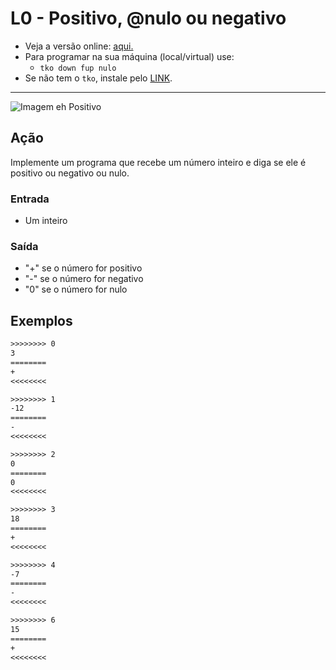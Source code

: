 # L0 - Positivo, @nulo ou negativo

- Veja a versão online: [aqui.](https://github.com/qxcodefup/arcade/blob/master/base/nulo/Readme.md)
- Para programar na sua máquina (local/virtual) use:
  - `tko down fup nulo`
- Se não tem o `tko`, instale pelo [LINK](https://github.com/senapk/tko).

---

![Imagem eh Positivo](https://raw.githubusercontent.com/qxcodefup/arcade/master/base/nulo/cover.jpg)

## Ação

Implemente um programa que recebe um número inteiro e diga se ele é positivo ou
negativo ou nulo.

### Entrada

- Um inteiro

### Saída

- "+" se o número for positivo
- "-" se o número for negativo
- "0" se o número for nulo

## Exemplos

```txt
>>>>>>>> 0
3
========
+
<<<<<<<<

>>>>>>>> 1
-12
========
-
<<<<<<<<

>>>>>>>> 2
0
========
0
<<<<<<<<

>>>>>>>> 3
18
========
+
<<<<<<<<

>>>>>>>> 4
-7
========
-
<<<<<<<<

>>>>>>>> 6
15
========
+
<<<<<<<<
```
